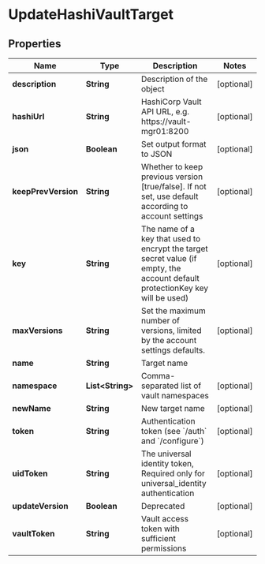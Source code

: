 

# UpdateHashiVaultTarget


## Properties

Name | Type | Description | Notes
------------ | ------------- | ------------- | -------------
**description** | **String** | Description of the object |  [optional]
**hashiUrl** | **String** | HashiCorp Vault API URL, e.g. https://vault-mgr01:8200 |  [optional]
**json** | **Boolean** | Set output format to JSON |  [optional]
**keepPrevVersion** | **String** | Whether to keep previous version [true/false]. If not set, use default according to account settings |  [optional]
**key** | **String** | The name of a key that used to encrypt the target secret value (if empty, the account default protectionKey key will be used) |  [optional]
**maxVersions** | **String** | Set the maximum number of versions, limited by the account settings defaults. |  [optional]
**name** | **String** | Target name | 
**namespace** | **List&lt;String&gt;** | Comma-separated list of vault namespaces |  [optional]
**newName** | **String** | New target name |  [optional]
**token** | **String** | Authentication token (see &#x60;/auth&#x60; and &#x60;/configure&#x60;) |  [optional]
**uidToken** | **String** | The universal identity token, Required only for universal_identity authentication |  [optional]
**updateVersion** | **Boolean** | Deprecated |  [optional]
**vaultToken** | **String** | Vault access token with sufficient permissions |  [optional]



